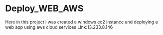 # Deploy_WEB_AWS
Here in this project i was created a windows ec2 instance and deploying a web app using aws cloud services
LInk:13.233.8.146
